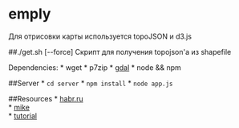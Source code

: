emply
=====
Для отрисовки карты используется topoJSON и d3.js

##./get.sh [--force]
Скрипт для получения topojson'a из shapefile

Dependencies:
    * wget
    * p7zip
    * [gdal](http://www.gdal.org)
    * node && npm

##Server
    * `cd server`
    * `npm install`
    * `node app.js`

##Resources
    * [habr.ru](http://habrahabr.ru/post/181766/)  
    * [mike](http://bost.ocks.org/mike/map/)  
    * [tutorial](http://www.tnoda.com/blog/2013-12-07) 


